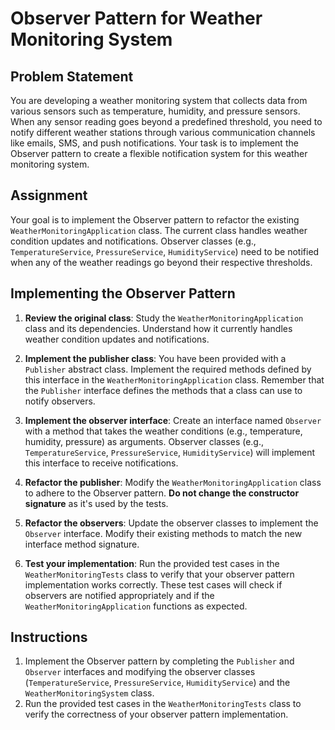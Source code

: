 # Observer Pattern for Weather Monitoring System

## Problem Statement

You are developing a weather monitoring system that collects data from various sensors such as temperature, humidity,
and pressure sensors. When any sensor reading goes beyond a predefined threshold, you need to notify different weather
stations through various communication channels like emails, SMS, and push notifications. Your task is to implement the
Observer pattern to create a flexible notification system for this weather monitoring system.

## Assignment

Your goal is to implement the Observer pattern to refactor the existing `WeatherMonitoringApplication` class. The
current class handles weather condition updates and notifications. Observer classes (e.g., `TemperatureService`,
`PressureService`, `HumidityService`) need to be notified when any of the weather readings go beyond their respective
thresholds.

## Implementing the Observer Pattern

1. **Review the original class**: Study the `WeatherMonitoringApplication` class and its dependencies. Understand how it
   currently handles weather condition updates and notifications.

2. **Implement the publisher class**: You have been provided with a `Publisher` abstract class. Implement the required
   methods defined by this interface in the `WeatherMonitoringApplication` class. Remember that the `Publisher`
   interface defines the methods that a class can use to notify observers.

3. **Implement the observer interface**: Create an interface named `Observer` with a method that takes the weather
   conditions (e.g., temperature, humidity, pressure) as arguments. Observer classes (e.g., `TemperatureService`,
   `PressureService`, `HumidityService`) will implement this interface to receive notifications.

4. **Refactor the publisher**: Modify the `WeatherMonitoringApplication` class to adhere to the Observer pattern. **Do
   not change the constructor signature** as it's used by the tests.

5. **Refactor the observers**: Update the observer classes to implement the `Observer` interface. Modify their existing
   methods to match the new interface method signature.

6. **Test your implementation**: Run the provided test cases in the `WeatherMonitoringTests` class to verify that your
   observer pattern implementation works correctly. These test cases will check if observers are notified appropriately
   and if the `WeatherMonitoringApplication` functions as expected.

## Instructions

1. Implement the Observer pattern by completing the `Publisher` and `Observer` interfaces and modifying the observer
   classes (`TemperatureService`, `PressureService`, `HumidityService`) and the `WeatherMonitoringSystem` class.
2. Run the provided test cases in the `WeatherMonitoringTests` class to verify the correctness of your observer pattern
   implementation.
